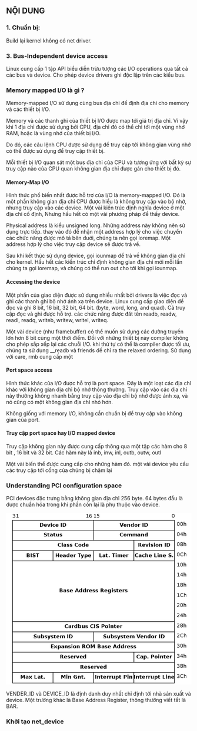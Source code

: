 


## NỘI DUNG

### 1. Chuẩn bị:

Build lại kernel không có net driver. 


### 3. Bus-Independent device access

Linux cung cấp 1 tập API biểu diễn trừu tượng các I/O operations qua tất cả các bus và device. Cho phép device drivers ghi độc lập trên các kiểu bus.
### Memory mapped I/O là gì ?

Memory-mapped I/O sử dụng cùng bus địa chỉ để định địa chỉ cho memory và các thiết bị I/O.

Memory và các thanh ghi của thiết bị I/O được map tới giá trị địa chỉ. Vì vậy khi 1 địa chỉ được sử dụng bởi CPU, địa chỉ đó có thể chỉ tới một vùng nhớ RAM, hoặc là vùng nhớ của thiết bị I/O.

Do dó, các câu lệnh CPU được sử dụng để truy cập tới không gian vùng nhớ có thể được sử dụng để truy cập thiết bị.

Mỗi thiết bị I/O quan sát một bus địa chỉ của CPU và tương ứng với bất kỳ sự truy cập nào của CPU quan không gian địa chỉ được gán cho thiết bị đó.


#### Memory-Map I/O

Hình thức phổ biến nhất được hỗ trợ của I/O là memory-mapped I/O. Đó là một phần không gian địa chỉ CPU được hiểu là không truy cập vào bộ nhớ, nhưng truy cập vào các device. Một vài kiến trúc định nghĩa device ở một địa chỉ cố định, Nhưng hầu hết có một vài phương pháp để thấy device.

Physical address là kiểu unsigned long. Những address này không nên sử dụng trực tiếp. thay vào đó để nhận một address hợp lý cho việc chuyển các chức năng được mô tả bên duới, chúng ta nên gọi ioremap. Một address hợp lý cho việc truy cập device sẽ được trả về.

Sau khi kết thúc sử dụng device, gọi iounmap để trả về không gian địa chỉ cho kernel. Hầu hết các kiến trúc chỉ định không gian địa chỉ mới mỗi lần chúng ta gọi ioremap, và chúng có thể run out cho tới khi gọi iounmap.

#### Accessing the device

Một phần của giao diện được sử dụng nhiều nhất bởi drivers là việc đọc và ghi các thanh ghi bộ nhớ ánh xạ trên device. Linux cung cấp giao diện để đọc và ghi 8 bit, 16 bit, 32 bit, 64 bit. (byte, word, long, and quad). Cả truy cập đọc và ghi được hỗ trợ. các chức năng được đăt tên readb, readw, readl, readq, writeb, writew, writel, writeq.

Một vài device (như framebuffer) có thể muốn sử dụng các đường truyền lớn hơn 8 bit cùng một thời điểm. Đối với những thiết bị này compiler không cho phép sắp xếp lại các chuỗi I/O. khi thứ tự có thể là compiler được tối ưu, chúng ta sử dụng __readb và friends để chỉ ra the relaxed ordering. Sử dụng với care, rmb cung cấp một


#### Port space access

Hình thức khác của I/O được hỗ trợ là port space. Đây là một loạt các địa chỉ khác với không gian địa chỉ bộ nhớ thông thường. Truy cập vào các địa chỉ này thường không nhanh bằng truy cập vào địa chỉ bộ nhớ được ánh xạ, và nó cũng có một không gian địa chỉ nhỏ hơn.

Không giống với memory I/O, không cần chuẩn bị để truy cập vào không gian của port.

#### Truy cập port space hay I/O mapped device

Truy cập không gian này được cung cấp thông qua một tập các hàm cho 8 bit , 16 bit và 32 bit. Các hàm này là inb, inw, inl, outb, outw, outl

Một vài biến thể được cung cấp cho những hàm đó. một vài device yêu cầu các truy cập tới cổng của chúng bị chậm lại

### Understanding PCI configuration space

PCI devices đặc trưng bằng không gian địa chỉ 256 byte. 64 bytes đầu là được chuẩn hóa trong khi phần còn lại là phụ thuộc vào device. 

![](./image/pcidev.png)

VENDER_ID và DEVICE_ID  là định danh duy nhất chỉ định tới nhà sản xuất và device. Một trường khác là Base Address Register, thông thường viết tắt là BAR. 

### Khởi tạo net_device

